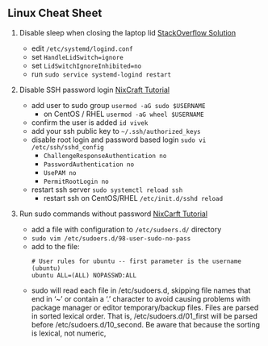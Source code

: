 ## Linux Cheat Sheet

1. Disable sleep when closing the laptop lid [StackOverflow Solution](https://askubuntu.com/questions/141866/keep-ubuntu-server-running-on-a-laptop-with-the-lid-closed/594417#594417)
    - edit `/etc/systemd/logind.conf`
    - set `HandleLidSwitch=ignore`
    - set `LidSwitchIgnoreInhibited=no`
    - run `sudo service systemd-logind restart`
 
 2. Disable SSH password login [NixCraft Tutorial](https://www.cyberciti.biz/faq/how-to-disable-ssh-password-login-on-linux/)
    - add user to sudo group `usermod -aG sudo $USERNAME`
        - on CentOS / RHEL `usermod -aG wheel $USERNAME`
    - confirm the user is added `id vivek`
    - add your ssh public key to `~/.ssh/authorized_keys`
    - disable root login and password based login `sudo vi /etc/ssh/sshd_config`
        - `ChallengeResponseAuthentication no`
        - `PasswordAuthentication no`
        - `UsePAM no`
        - `PermitRootLogin no`
    - restart ssh server `sudo systemctl reload ssh`
        - restart ssh on CentOS/RHEL `/etc/init.d/sshd reload`
 
 3. Run sudo commands without password [NixCarft Tutorial](https://www.cyberciti.biz/faq/linux-unix-running-sudo-command-without-a-password/)
    - add a file with configuration to `/etc/sudoers.d/` directory
    - `sudo vim /etc/sudoers.d/98-user-sudo-no-pass`
    - add to the file:
        ```
      # User rules for ubuntu -- first parameter is the username (ubuntu)
      ubuntu ALL=(ALL) NOPASSWD:ALL
      ```
    - sudo will read each file in /etc/sudoers.d, skipping file names that end in ‘~’ or contain a ‘.’ character to avoid causing problems with 
      package manager or editor temporary/backup files. Files are parsed in sorted lexical order. That is, /etc/sudoers.d/01_first will be parsed before /etc/sudoers.d/10_second. 
      Be aware that because the sorting is lexical, not numeric,
